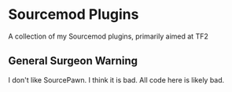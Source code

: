 # Sourcemod Plugins
A collection of my Sourcemod plugins, primarily aimed at TF2

## General Surgeon Warning
I don't like SourcePawn. I think it is bad. All code here is likely bad.

